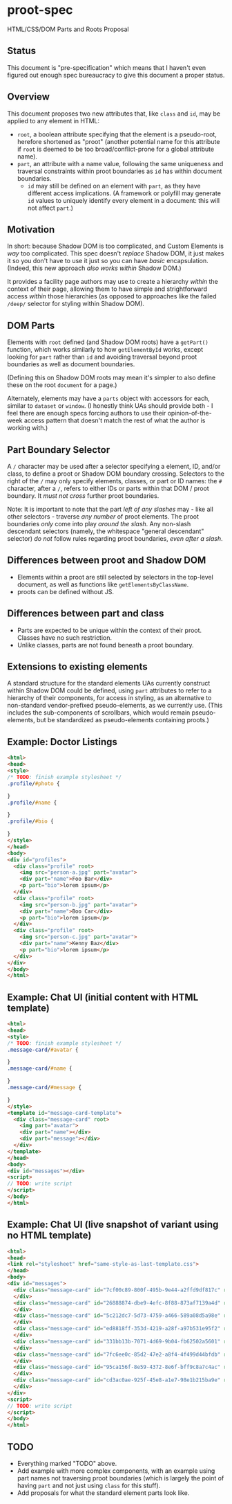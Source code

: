 # proot-spec

HTML/CSS/DOM Parts and Roots Proposal

## Status

This document is "pre-specification" which means that I haven't even figured out enough spec bureaucracy to give this document a proper status.

## Overview

This document proposes two new attributes that, like `class` and `id`, may be applied to any element in HTML:

- `root`, a boolean attribute specifying that the element is a pseudo-root, herefore shortened as "proot" (another potential name for this attribute if `root` is deemed to be too broad/conflict-prone for a global attribute name).
- `part`, an attribute with a name value, following the same uniqueness and traversal constraints within proot boundaries as `id` has within document boundaries.
  - `id` may still be defined on an element with `part`, as they have different access implications. (A framework or polyfill may generate `id` values to uniquely identify every element in a document: this will not affect `part`.)

## Motivation

In short: because Shadow DOM is too complicated, and Custom Elements is *way* too complicated. This spec doesn't *replace* Shadow DOM, it just makes it so you don't have to use it just so you can have *basic* encapsulation. (Indeed, this new approach *also works within* Shadow DOM.)

It provides a facility page authors may use to create a hierarchy *within* the context of their page, allowing them to have simple and strightforward access *within* those hierarchies (as opposed to approaches like the failed `/deep/` selector for styling within Shadow DOM).

## DOM Parts

Elements with `root` defined (and Shadow DOM roots) have a `getPart()` function, which works similarly to how `getElementById` works, except looking for `part` rather than `id` and avoiding traversal beyond proot boundaries as well as document boundaries.

(Defining this on Shadow DOM roots may mean it's simpler to also define these on the root `document` for a page.)

Alternately, elements may have a `parts` object with accessors for each, similar to `dataset` or `window`. (I honestly think UAs should provide both - I feel there are enough specs forcing authors to use their opinion-of-the-week access pattern that doesn't match the rest of what the author is working with.)

## Part Boundary Selector

A `/` character may be used after a selector specifying a element, ID, and/or class, to define a proot or Shadow DOM boundary crossing. Selectors to the right of the `/` may only specify elements, classes, or part or ID names: the `#` character, after a `/`, refers to either IDs or parts within that DOM / proot boundary. It *must not cross* further proot boundaries.

Note: It is important to note that the part *left of any slashes* may - like all other selectors - traverse *any number* of proot elements. The proot boundaries *only* come into play *around the slash*. Any non-slash descendant selectors (namely, the whitespace "general descendant" selector) *do not* follow rules regarding proot boundaries, *even after a slash*.

## Differences between proot and Shadow DOM

- Elements within a proot are still selected by selectors in the top-level document, as well as functions like `getElementsByClassName`.
- proots can be defined without JS.

## Differences between part and class

- Parts are expected to be unique within the context of their proot. Classes have no such restriction.
- Unlike classes, parts are not found beneath a proot boundary.

## Extensions to existing elements

A standard structure for the standard elements UAs currently construct within Shadow DOM could be defined, using `part` attributes to refer to a hierarchy of their components, for access in styling, as an alternative to non-standard vendor-prefixed pseudo-elements, as we currently use. (This includes the sub-components of scrollbars, which would remain pseudo-elements, but be standardized as pseudo-elements containing proots.)

## Example: Doctor Listings 

```html
<html>
<head>
<style>
/* TODO: finish example stylesheet */
.profile/#photo {

}
.profile/#name {

}
.profile/#bio {

}
</style>
</head>
<body>
<div id="profiles">
  <div class="profile" root>
    <img src="person-a.jpg" part="avatar">
    <div part="name">Foo Bar</div>
    <p part="bio">lorem ipsum</p>
  </div>
  <div class="profile" root>
    <img src="person-b.jpg" part="avatar">
    <div part="name">Boo Car</div>
    <p part="bio">lorem ipsum</p>
  </div>
  <div class="profile" root>
    <img src="person-c.jpg" part="avatar">
    <div part="name">Kenny Baz</div>
    <p part="bio">lorem ipsum</p>
  </div>
</div>
</body>
</html>
```

## Example: Chat UI (initial content with HTML template)

```html
<html>
<head>
<style>
/* TODO: finish example stylesheet */
.message-card/#avatar {

}
.message-card/#name {

}
.message-card/#message {

}
</style>
<template id="message-card-template">
  <div class="message-card" root>
    <img part="avatar">
    <div part="name"></div>
    <div part="message"></div>
  </div>
</template>
</head>
<body>
<div id="messages"></div>
<script>
// TODO: write script
</script>
</body>
</html>
```

## Example: Chat UI (live snapshot of variant using no HTML template)

```html
<html>
<head>
<link rel="stylesheet" href="same-style-as-last-template.css">
</head>
<body>
<div id="messages">
  <div class="message-card" id="7cf00c89-800f-495b-9e44-a2ffd9df817c" root>
  </div>
  <div class="message-card" id="26888874-dbe9-4efc-8f88-873af7139a4d" root>
  </div>
  <div class="message-card" id="5c212dc7-5d73-4759-a466-589a08d5a98e" root>
  </div>
  <div class="message-card" id="ed8818ff-353d-4219-a28f-a97b531e95f2" root>
  </div>
  <div class="message-card" id="331bb13b-7071-4d69-9b04-fb62502a5601" root>
  </div>
  <div class="message-card" id="7fc6ee0c-85d2-47e2-a8f4-4f499d44bfdb" root>
  </div>
  <div class="message-card" id="95ca156f-8e59-4372-8e6f-bff9c8a7c4ac" root>
  </div>
  <div class="message-card" id="cd3ac0ae-925f-45e8-a1e7-98e1b215ba9e" root>
  </div>
</div>
<script>
// TODO: write script
</script>
</body>
</html>
```

## TODO

- Everything marked "TODO" above.
- Add example with more complex components, with an example using part names not traversing proot boundaries (which is largely the point of having `part` and not just using `class` for this stuff).
- Add proposals for what the standard element parts look like.
